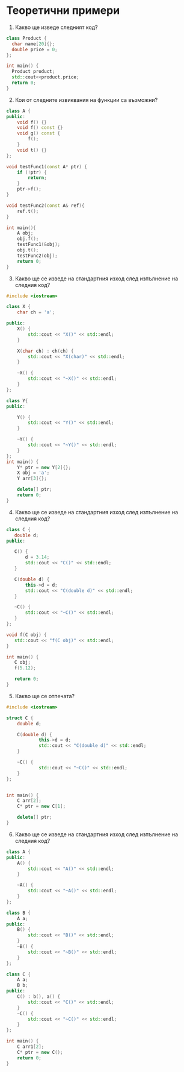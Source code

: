 # Теоретични примери #

1. Какво ще изведе следният код?

```c++
class Product {
  char name[20]{};
  double price = 0;
};

int main() {
  Product product;
  std::cout<<product.price;
  return 0;
}
```

2. Кои от следните извиквания на функции са възможни?

```c++
class A {
public:
    void f() {}
    void f() const {}
    void g() const {
        f();
    }
    void t() {}
};

void testFunc1(const A* ptr) {
    if (!ptr) {
        return;
    }
    ptr->f();
}

void testFunc2(const A& ref){
    ref.t();
}

int main(){
    A obj;
    obj.f();
    testFunc1(&obj);
    obj.t();
    testFunc2(obj);
    return 0;
}
```

3. Какво ще се изведе на стандартния изход след изпълнение на следния код?
```c++
#include <iostream>

class X {
	char ch = 'a';

public:
	X() {
		std::cout << "X()" << std::endl;
	}

	X(char ch) : ch(ch) {
		std::cout << "X(char)" << std::endl;
	}

	~X() {
		std::cout << "~X()" << std::endl;
	}
};

class Y{	
public:

	Y() {
		std::cout << "Y()" << std::endl;
	}

	~Y() {
		std::cout << "~Y()" << std::endl;
	}
};
int main() {
	Y* ptr = new Y[2]{};
	X obj = 'a';
	Y arr[3]{};

	delete[] ptr;
	return 0;
}
```

4. Какво ще се изведе на стандартния изход след изпълнение на следния код?
 ```c++
class C {
	double d;
public:

	C() {
		d = 3.14;
		std::cout << "C()" << std::endl;
	}

	C(double d) {
		this->d = d;
		std::cout << "C(double d)" << std::endl;
	}

	~C() {
		std::cout << "~C()" << std::endl;
	}
};

void f(C obj) {
	std::cout << "f(C obj)" << std::endl;
}

int main() {
	C obj;
	f(5.12);

	return 0;
}
```  
5. Какво ще се отпечата?

```c++
#include <iostream>

struct C {
	double d;

	C(double d) {
    		this->d = d;
    		std::cout << "C(double d)" << std::endl;
	}

	~C() {
    		std::cout << "~C()" << std::endl;
	}
};


int main() {
	C arr[2];
	C* ptr = new C[1];

	delete[] ptr;
}
```

6. Какво ще се изведе на стандартния изход след изпълнение на следния код?
```c++
class A {
public:
	A() {
		std::cout << "A()" << std::endl;
	}

	~A() {
		std::cout << "~A()" << std::endl;
	}
};

class B {
	A a;
public:
	B() {
		std::cout << "B()" << std::endl;
	}
	~B() { 
		std::cout << "~B()" << std::endl;
	}
};

class C {
	A a;
	B b;
public:
	C() : b(), a() {
		std::cout << "C()" << std::endl;
	}
	~C() {
		std::cout << "~C()" << std::endl;
	}
};

int main() {
	C arr1[2];
	C* ptr = new C();
	return 0;
}
```
